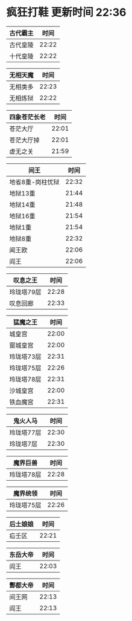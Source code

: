 # 疯狂打鞋 更新时间 22:36

| 古代霸主   | 时间    |
|--------|-------|
| 古代皇陵 | 22:22 |
| 十代皇陵 | 22:22 |

| 无相天魔   | 时间    |
|--------|-------|
| 无相类多 | 22:23 |
| 无相炼狱 | 22:22 |

| 四象苍茫长老   | 时间    |
|--------|-------|
| 苍茫大厅 | 22:01 |
| 苍茫大厅掉 | 22:01 |
| 虚无之关 | 21:59 |

| 间王   | 时间    |
|--------|-------|
| 地省8重-岗柱忧狱 | 22:32 |
| 地狱13重 | 21:44 |
| 地狱14重 | 21:48 |
| 地狱16重 | 21:54 |
| 地狱1重 | 21:54 |
| 地狱8重 | 22:32 |
| 闻王欧 | 22:06 |
| 阎王 | 22:06 |

| 叹息之王   | 时间    |
|--------|-------|
| 玲珑塔79层 | 22:28 |
| 叹息回廊 | 22:33 |

| 猛魔之王   | 时间    |
|--------|-------|
| 城皇宫 | 22:00 |
| 窗城皇宫 | 22:00 |
| 玲珑塔73层 | 22:31 |
| 玲珑塔75层 | 22:26 |
| 玲珑塔78层 | 22:31 |
| 沙城皇宫 | 22:00 |
| 铁血魔宫 | 22:31 |

| 鬼火人马   | 时间    |
|--------|-------|
| 玲珑塔77层 | 22:30 |
| 玲珑塔7层 | 22:30 |

| 魔界巨兽   | 时间    |
|--------|-------|
| 玲珑塔78层 | 22:28 |

| 魔界统领   | 时间    |
|--------|-------|
| 玲珑塔75层 | 22:26 |

| 后土娘娘   | 时间    |
|--------|-------|
| 疝壬区 | 22:21 |

| 东岳大帝   | 时间    |
|--------|-------|
| 阎王 | 22:03 |

| 酆都大帝   | 时间    |
|--------|-------|
| 间王网 | 22:13 |
| 阎王 | 22:13 |